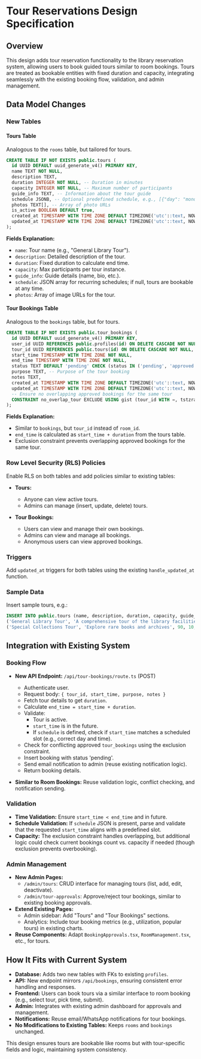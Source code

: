 # Tour Reservations Design Specification

## Overview

This design adds tour reservation functionality to the library reservation system, allowing users to book guided tours similar to room bookings. Tours are treated as bookable entities with fixed duration and capacity, integrating seamlessly with the existing booking flow, validation, and admin management.

## Data Model Changes

### New Tables

#### Tours Table

Analogous to the `rooms` table, but tailored for tours.

```sql
CREATE TABLE IF NOT EXISTS public.tours (
  id UUID DEFAULT uuid_generate_v4() PRIMARY KEY,
  name TEXT NOT NULL,
  description TEXT,
  duration INTEGER NOT NULL, -- Duration in minutes
  capacity INTEGER NOT NULL, -- Maximum number of participants
  guide_info TEXT, -- Information about the tour guide
  schedule JSONB, -- Optional predefined schedule, e.g., [{"day": "monday", "start_time": "10:00", "end_time": "11:00"}]
  photos TEXT[], -- Array of photo URLs
  is_active BOOLEAN DEFAULT true,
  created_at TIMESTAMP WITH TIME ZONE DEFAULT TIMEZONE('utc'::text, NOW()) NOT NULL,
  updated_at TIMESTAMP WITH TIME ZONE DEFAULT TIMEZONE('utc'::text, NOW()) NOT NULL
);
```

**Fields Explanation:**
- `name`: Tour name (e.g., "General Library Tour").
- `description`: Detailed description of the tour.
- `duration`: Fixed duration to calculate end time.
- `capacity`: Max participants per tour instance.
- `guide_info`: Guide details (name, bio, etc.).
- `schedule`: JSON array for recurring schedules; if null, tours are bookable at any time.
- `photos`: Array of image URLs for the tour.

#### Tour Bookings Table

Analogous to the `bookings` table, but for tours.

```sql
CREATE TABLE IF NOT EXISTS public.tour_bookings (
  id UUID DEFAULT uuid_generate_v4() PRIMARY KEY,
  user_id UUID REFERENCES public.profiles(id) ON DELETE CASCADE NOT NULL,
  tour_id UUID REFERENCES public.tours(id) ON DELETE CASCADE NOT NULL,
  start_time TIMESTAMP WITH TIME ZONE NOT NULL,
  end_time TIMESTAMP WITH TIME ZONE NOT NULL,
  status TEXT DEFAULT 'pending' CHECK (status IN ('pending', 'approved', 'rejected', 'completed', 'cancelled')),
  purpose TEXT, -- Purpose of the tour booking
  notes TEXT,
  created_at TIMESTAMP WITH TIME ZONE DEFAULT TIMEZONE('utc'::text, NOW()) NOT NULL,
  updated_at TIMESTAMP WITH TIME ZONE DEFAULT TIMEZONE('utc'::text, NOW()) NOT NULL,
  -- Ensure no overlapping approved bookings for the same tour
  CONSTRAINT no_overlap_tour EXCLUDE USING gist (tour_id WITH =, tstzrange(start_time, end_time) WITH &&) WHERE (status = 'approved')
);
```

**Fields Explanation:**
- Similar to `bookings`, but `tour_id` instead of `room_id`.
- `end_time` is calculated as `start_time + duration` from the tours table.
- Exclusion constraint prevents overlapping approved bookings for the same tour.

### Row Level Security (RLS) Policies

Enable RLS on both tables and add policies similar to existing tables:

- **Tours:**
  - Anyone can view active tours.
  - Admins can manage (insert, update, delete) tours.

- **Tour Bookings:**
  - Users can view and manage their own bookings.
  - Admins can view and manage all bookings.
  - Anonymous users can view approved bookings.

### Triggers

Add `updated_at` triggers for both tables using the existing `handle_updated_at` function.

### Sample Data

Insert sample tours, e.g.:

```sql
INSERT INTO public.tours (name, description, duration, capacity, guide_info, schedule) VALUES
('General Library Tour', 'A comprehensive tour of the library facilities', 60, 15, 'John Doe, experienced guide', '[{"day": "monday", "start_time": "10:00"}, {"day": "wednesday", "start_time": "14:00"}]'),
('Special Collections Tour', 'Explore rare books and archives', 90, 10, 'Jane Smith, curator', NULL);
```

## Integration with Existing System

### Booking Flow

- **New API Endpoint:** `/api/tour-bookings/route.ts` (POST)
  - Authenticate user.
  - Request body: `{ tour_id, start_time, purpose, notes }`
  - Fetch tour details to get `duration`.
  - Calculate `end_time = start_time + duration`.
  - Validate:
    - Tour is active.
    - `start_time` is in the future.
    - If `schedule` is defined, check if `start_time` matches a scheduled slot (e.g., correct day and time).
  - Check for conflicting approved `tour_bookings` using the exclusion constraint.
  - Insert booking with status 'pending'.
  - Send email notification to admin (reuse existing notification logic).
  - Return booking details.

- **Similar to Room Bookings:** Reuse validation logic, conflict checking, and notification sending.

### Validation

- **Time Validation:** Ensure `start_time < end_time` and in future.
- **Schedule Validation:** If `schedule` JSON is present, parse and validate that the requested `start_time` aligns with a predefined slot.
- **Capacity:** The exclusion constraint handles overlapping, but additional logic could check current bookings count vs. capacity if needed (though exclusion prevents overbooking).

### Admin Management

- **New Admin Pages:**
  - `/admin/tours`: CRUD interface for managing tours (list, add, edit, deactivate).
  - `/admin/tour-approvals`: Approve/reject tour bookings, similar to existing booking approvals.
- **Extend Existing Pages:**
  - Admin sidebar: Add "Tours" and "Tour Bookings" sections.
  - Analytics: Include tour booking metrics (e.g., utilization, popular tours) in existing charts.
- **Reuse Components:** Adapt `BookingApprovals.tsx`, `RoomManagement.tsx`, etc., for tours.

## How It Fits with Current System

- **Database:** Adds two new tables with FKs to existing `profiles`.
- **API:** New endpoint mirrors `/api/bookings`, ensuring consistent error handling and responses.
- **Frontend:** Users can book tours via a similar interface to room booking (e.g., select tour, pick time, submit).
- **Admin:** Integrates with existing admin dashboard for approvals and management.
- **Notifications:** Reuse email/WhatsApp notifications for tour bookings.
- **No Modifications to Existing Tables:** Keeps `rooms` and `bookings` unchanged.

This design ensures tours are bookable like rooms but with tour-specific fields and logic, maintaining system consistency.